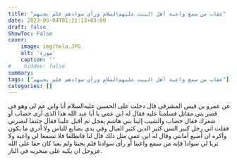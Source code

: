 ```yaml
---
title: "عقاب من سمع واعية أهل البيت عليهم‌السلام ورأي سوادهم فلم يجبهم"
date: 2023-05-04T01:21:13+03:00
draft: false
ShowToc: False
cover:
    image: img/hala.JPG
    alt: 'صورة'
    caption: ''
#    hidden: false
summary: 
tags: ["عقاب من سمع واعية أهل البيت عليهم‌السلام ورأي سوادهم فلم يجبهم"]
categories: []
---
```

عن عمرو بن قيس
المشرقي قال دخلت على الحسين عليه‌السلام أنا وابن عم لي وهو في قصر
بني مقاتل فسلمنا عليه فقال له ابن عمي يا أبا عبد الله هذا الذي أرى
خضاب أو شعرك فقال خضاب والشيب إلينا بني هاشم يعجل ثم أقبل
علينا فقال جئتما لنصرتي فقلت اني رجل كبير السن كثير الدين كثير
العيال وفي يدي بضايع للناس ولا أدري ما يكون وأكره ان أضيع أمانتي
وقال له ابن عمي مثل ذلك قال لنا فانطلقا فلا تسمعا لي واعية ولا تريا
لي سوادا فإنه من سمع واعينا أو رأى سوادنا فلم يجبنا ولم يعنا كان
حقا على الله عزوجل ان يكبه على منخريه في النار.

